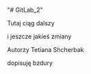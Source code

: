 "# GitLab_2" 

Tutaj ciąg dalszy



i jeszcze jakieś zmiany

Autorzy Tetiana Shcherbak


dopisuję bzdury